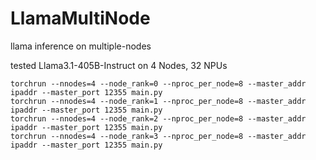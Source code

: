 # LlamaMultiNode

llama inference on multiple-nodes

tested Llama3.1-405B-Instruct on 4 Nodes, 32 NPUs

```
torchrun --nnodes=4 --node_rank=0 --nproc_per_node=8 --master_addr ipaddr --master_port 12355 main.py
torchrun --nnodes=4 --node_rank=1 --nproc_per_node=8 --master_addr ipaddr --master_port 12355 main.py
torchrun --nnodes=4 --node_rank=2 --nproc_per_node=8 --master_addr ipaddr --master_port 12355 main.py
torchrun --nnodes=4 --node_rank=3 --nproc_per_node=8 --master_addr ipaddr --master_port 12355 main.py
```
